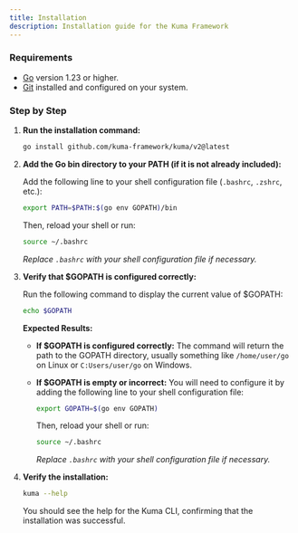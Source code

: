 ```yaml
---
title: Installation
description: Installation guide for the Kuma Framework
---
```


### Requirements

- [Go](https://golang.org/dl/) version 1.23 or higher.
- [Git](https://git-scm.com/downloads) installed and configured on your system.

### Step by Step

1. **Run the installation command:**

   ```bash
   go install github.com/kuma-framework/kuma/v2@latest
   ```

2. **Add the Go bin directory to your PATH (if it is not already included):**

   Add the following line to your shell configuration file (`.bashrc`, `.zshrc`, etc.):

   ```bash
   export PATH=$PATH:$(go env GOPATH)/bin
   ```

   Then, reload your shell or run:

   ```bash
   source ~/.bashrc
   ```

   _Replace `.bashrc` with your shell configuration file if necessary._

3. **Verify that \$GOPATH is configured correctly:**

   Run the following command to display the current value of \$GOPATH:

   ```bash
   echo $GOPATH
   ```

   **Expected Results:**

   - **If \$GOPATH is configured correctly:** The command will return the path to the GOPATH directory, usually something like `/home/user/go` on Linux or `C:Users/user/go` on Windows.
   - **If \$GOPATH is empty or incorrect:** You will need to configure it by adding the following line to your shell configuration file:

     ```bash
     export GOPATH=$(go env GOPATH)
     ```

     Then, reload your shell or run:

     ```bash
     source ~/.bashrc
     ```

     _Replace `.bashrc` with your shell configuration file if necessary._

4. **Verify the installation:**

   ```bash
   kuma --help
   ```

   You should see the help for the Kuma CLI, confirming that the installation was successful.
